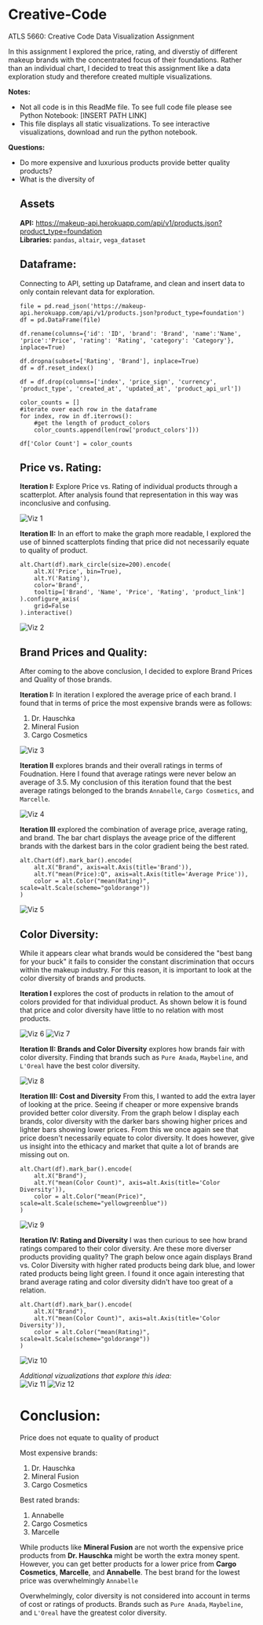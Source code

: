 # Creative-Code
ATLS 5660: Creative Code Data Visualization Assignment

In this assignment I explored the price, rating, and diverstiy of different makeup brands with the concentrated focus of their foundations. Rather than an individual chart, I decided to treat this assignment like a data exploration study and therefore created multiple visualizations. 

<b>Notes:</b> 
<ul>
  <li>Not all code is in this ReadMe file. To see full code file please see Python Notebook: [INSERT PATH LINK] </li>
  <li> This file displays all static visualizations. To see interactive visualizations, download and run the python notebook.</li>
</ul>

<b>Questions:</b> 
<ul>
  <li>Do more expensive and luxurious products provide better quality products?</li>
  <li>What is the diversity of 

## Assets
<b>API:</b> https://makeup-api.herokuapp.com/api/v1/products.json?product_type=foundation </br>
<b>Libraries:</b> `pandas`, `altair`, `vega_dataset`

## Dataframe:
Connecting to API, setting up Dataframe, and clean and insert data to only contain relevant data for exploration.

```
file = pd.read_json('https://makeup-api.herokuapp.com/api/v1/products.json?product_type=foundation')
df = pd.DataFrame(file)

df.rename(columns={'id': 'ID', 'brand': 'Brand', 'name':'Name', 'price':'Price', 'rating': 'Rating', 'category': 'Category'}, inplace=True)

df.dropna(subset=['Rating', 'Brand'], inplace=True)
df = df.reset_index()

df = df.drop(columns=['index', 'price_sign', 'currency', 'product_type', 'created_at', 'updated_at', 'product_api_url'])

color_counts = []
#iterate over each row in the dataframe
for index, row in df.iterrows():
    #get the length of product_colors
    color_counts.append(len(row['product_colors']))

df['Color Count'] = color_counts
```

## Price vs. Rating:

<b>Iteration I:</b> Explore Price vs. Rating of individual products through a scatterplot. After analysis found that representation in this way was inconclusive and confusing.

![Viz 1](https://github.com/annu7028/Creative-Code/blob/annu7028-dataVizAssignment/Images/visualization.png?raw=true)

<b>Iteration II:</b> In an effort to make the graph more readable, I explored the use of binned scatterplots finding that price did not necessarily equate to quality of product.

```
alt.Chart(df).mark_circle(size=200).encode(
    alt.X('Price', bin=True),
    alt.Y('Rating'),
    color='Brand',
    tooltip=['Brand', 'Name', 'Price', 'Rating', 'product_link']
).configure_axis(
    grid=False
).interactive()
```
![Viz 2](https://github.com/annu7028/Creative-Code/blob/annu7028-dataVizAssignment/Images/visualization-2.png?raw=true)

## Brand Prices and Quality:
After coming to the above conclusion, I decided to explore Brand Prices and Quality of those brands.

<b>Iteration I:</b> In iteration I explored the average price of each brand. I found that in terms of price the most expensive brands were as follows:

<ol>
    <li>Dr. Hauschka</li>
    <li>Mineral Fusion</li>
    <li>Cargo Cosmetics</li>
</ol>

![Viz 3](https://github.com/annu7028/Creative-Code/blob/annu7028-dataVizAssignment/Images/visualization-3.png?raw=true)

<b>Iteration II</b> explores brands and their overall ratings in terms of Foudnation. Here I found that average ratings were never below an average of 3.5. My conclusion of this iteration found that the best average ratings belonged to the brands `Annabelle`, `Cargo Cosmetics`, and `Marcelle`.

![Viz 4](https://github.com/annu7028/Creative-Code/blob/annu7028-dataVizAssignment/Images/visualization-4.png?raw=true)

<b>Iteration III</b> explored the combination of average price, average rating, and brand. The bar chart displays the aveage price of the different brands with the darkest bars in the color gradient being the best rated.

```
alt.Chart(df).mark_bar().encode(
    alt.X("Brand", axis=alt.Axis(title='Brand')),
    alt.Y("mean(Price):Q", axis=alt.Axis(title='Average Price')),
    color = alt.Color("mean(Rating)", scale=alt.Scale(scheme="goldorange"))
)
```
![Viz 5](https://github.com/annu7028/Creative-Code/blob/annu7028-dataVizAssignment/Images/visualization-5.png?raw=true)

## Color Diversity:
While it appears clear what brands would be considered the "best bang for your buck" it fails to consider the constant discrimination that occurs within the makeup industry. For this reason, it is important to look at the color diversity of brands and products. 

<b>Iteration I</b> explores the cost of products in relation to the amout of colors provided for that individual product. As shown below it is found that price and color diversity have little to no relation with most products.

![Viz 6](https://github.com/annu7028/Creative-Code/blob/annu7028-dataVizAssignment/Images/visualization-6.png?raw=true)
![Viz 7](https://github.com/annu7028/Creative-Code/blob/annu7028-dataVizAssignment/Images/visualization-7.png?raw=true)

<b>Iteration II: Brands and Color Diversity</b> explores how brands fair with color diversity. Finding that brands such as `Pure Anada`, `Maybeline`, and `L'Oreal` have the best color diversity.

![Viz 8](https://github.com/annu7028/Creative-Code/blob/annu7028-dataVizAssignment/Images/visualization-8.png?raw=true)

<b>Iteration III: Cost and Diversity</b> 
From this, I wanted to add the extra layer of looking at the price. Seeing if cheaper or more expensive brands provided better color diversity. From the graph below I display each brands, color diversity with the darker bars showing higher prices and lighter bars showing lower prices.
From this we once again see that price doesn't necessarily equate to color diversity. It does however, give us insight into the ethicacy and market that quite a lot of brands are missing out on.

```
alt.Chart(df).mark_bar().encode(
    alt.X("Brand"),
    alt.Y("mean(Color Count)", axis=alt.Axis(title='Color Diversity')),
    color = alt.Color("mean(Price)", scale=alt.Scale(scheme="yellowgreenblue"))
)
```
![Viz 9](https://github.com/annu7028/Creative-Code/blob/annu7028-dataVizAssignment/Images/visualization-9.png?raw=true)

<b>Iteration IV: Rating and Diversity</b>
I was then curious to see how brand ratings compared to their color diversity. Are these more diverser products providing quality? The graph below once again displays Brand vs. Color Diversity with higher rated products being dark blue, and lower rated products being light green.
I found it once again interesting that brand average rating and color diversity didn't have too great of a relation.

```
alt.Chart(df).mark_bar().encode(
    alt.X("Brand"),
    alt.Y("mean(Color Count)", axis=alt.Axis(title='Color Diversity')),
    color = alt.Color("mean(Rating)", scale=alt.Scale(scheme="goldorange"))
)
```

![Viz 10](https://github.com/annu7028/Creative-Code/blob/annu7028-dataVizAssignment/Images/visualization-10.png?raw=true)

<i>Additional vizualizations that explore this idea:</i>
<br>
![Viz 11](https://github.com/annu7028/Creative-Code/blob/annu7028-dataVizAssignment/Images/visualization-11.png?raw=true)
![Viz 12](https://github.com/annu7028/Creative-Code/blob/annu7028-dataVizAssignment/Images/visualization-12.png?raw=true)

# Conclusion:
Price does not equate to quality of product

Most expensive brands:
<ol>
    <li>Dr. Hauschka</li>
    <li>Mineral Fusion</li>
    <li>Cargo Cosmetics</li>
</ol>

Best rated brands:
<ol>
    <li>Annabelle</li>
    <li>Cargo Cosmetics</li>
    <li>Marcelle</li>
</ol>

While products like <b>Mineral Fusion</b> are not worth the expensive price products from <b>Dr. Hauschka</b> might be worth the extra money spent. However, you can get better products for a lower price from <b>Cargo Cosmetics</b>, <b>Marcelle</b>, and <b>Annabelle</b>. The best brand for the lowest price was overwhelmingly `Annabelle`

Overwhelmingly, color diversity is not considered into account in terms of cost or ratings of products.
Brands such as `Pure Anada`, `Maybeline`, and `L'Oreal` have the greatest color diversity.
